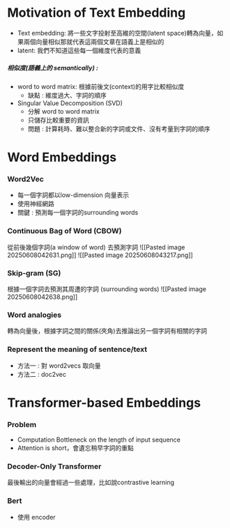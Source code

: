 # Motivation of Text Embedding
- Text embedding: 將一些文字投射至高維的空間(latent space)轉為向量，如果兩個向量相似那就代表這兩個文章在語義上是相似的
- latent: 我們不知道這些每一個維度代表的意義
##### 相似度(語義上的 semantically) :
- word to word matrix: 根據前後文(context)的用字比較相似度
	- 缺點 : 維度過大、字詞的順序
- Singular Value Decomposition (SVD)
	- 分解 word to word matrix
	- 只儲存比較重要的資訊
	- 問題 : 計算耗時、難以整合新的字詞或文件、沒有考量到字詞的順序
# Word Embeddings

### Word2Vec
- 每一個字詞都以low-dimension 向量表示
- 使用神經網路
- 關鍵 : 預測每一個字詞的surrounding words
### Continuous Bag of Word (CBOW)
從前後幾個字詞(a window of word) 去預測字詞
![[Pasted image 20250608042631.png]]
![[Pasted image 20250608043217.png]]
### Skip-gram (SG)
根據一個字詞去預測其周遭的字詞 (surrounding words)
![[Pasted image 20250608042638.png]]

### Word analogies
轉為向量後，根據字詞之間的關係(夾角)去推論出另一個字詞有相關的字詞

### Represent the meaning of sentence/text
- 方法一 : 對 word2vecs 取向量
- 方法二 : doc2vec
# Transformer-based Embeddings
### Problem
- Computation Bottleneck on the length of input sequence
- Attention is short，會遺忘稍早字詞的重點

### Decoder-Only Transformer
最後輸出的向量會經過一些處理，比如說contrastive learning
### Bert
- 使用 encoder